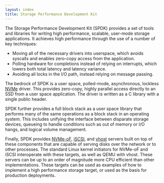 ```yaml
---
layout: index
title: Storage Performance Development Kit
---
```


The Storage Performance Development Kit (SPDK) provides a set of tools and
libraries for writing high performance, scalable, user-mode storage
applications. It achieves high performance through the use of a number of key
techniques:

* Moving all of the necessary drivers into userspace, which avoids syscalls
  and enables zero-copy access from the application.
* Polling hardware for completions instead of relying on interrupts, which
  lowers both total latency and latency variance.
* Avoiding all locks in the I/O path, instead relying on message passing.

The bedrock of SPDK is a user space, polled-mode, asynchronous, lockless
[NVMe](http://www.nvmexpress.org) driver. This provides zero-copy, highly
parallel access directly to an SSD from a user space application. The driver is
written as a C library with a single public header.

SPDK further provides a full block stack as a user space library that performs
many of the same operations as a block stack in an operating system. This
includes unifying the interface between disparate storage devices, queueing to
handle conditions such as out of memory or I/O hangs, and logical volume
management.

Finally, SPDK provides
[NVMe-oF](http://www.nvmexpress.org/nvm-express-over-fabrics-specification-released),
[iSCSI](https://en.wikipedia.org/wiki/ISCSI), and
[vhost](http://blog.vmsplice.net/2011/09/qemu-internals-vhost-architecture.html)
servers built on top of these components that are capable of serving disks over
the network or to other processes. The standard Linux kernel initiators for
NVMe-oF and iSCSI interoperate with these targets, as well as QEMU with vhost.
These servers can be up to an order of magnitude more CPU efficient than other
implementations. These targets can be used as examples of how to implement a
high performance storage target, or used as the basis for production
deployments.
